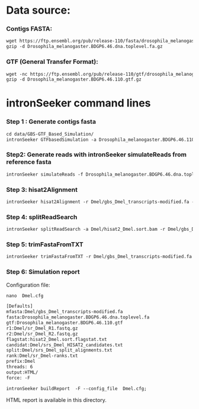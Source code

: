 Data source:
============

### Contigs FASTA: 

```diff
wget https://ftp.ensembl.org/pub/release-110/fasta/drosophila_melanogaster/dna/Drosophila_melanogaster.BDGP6.46.dna.toplevel.fa.gz
gzip -d Drosophila_melanogaster.BDGP6.46.dna.toplevel.fa.gz
```

### GTF (General Transfer Format):


```diff
wget -nc https://ftp.ensembl.org/pub/release-110/gtf/drosophila_melanogaster/Drosophila_melanogaster.BDGP6.46.110.gtf.gz
gzip -d Drosophila_melanogaster.BDGP6.46.110.gtf.gz

```

intronSeeker command lines
============================

### Step 1 : Generate contigs fasta

```diff
cd data/GBS-GTF_Based_Simulation/
intronSeeker GTFbasedSimulation -a Drosophila_melanogaster.BDGP6.46.110.gtf -r Drosophila_melanogaster.BDGP6.46.dna.toplevel.fa -p Dmel -o Dmel
```

### Step2: Generate reads with intronSeeker simulateReads from reference fasta

```diff
intronSeeker simulateReads -f Drosophila_melanogaster.BDGP6.46.dna.toplevel.fa -c ../../../config/grinder_GBS.cfg -p Dmel -o Dmel
```

### Step 3: hisat2Alignment

```diff
intronSeeker hisat2Alignment -r Dmel/gbs_Dmel_transcripts-modified.fa -1 Dmel/sr_Dmel_R1.fastq.gz -2 Dmel/sr_Dmel_R2.fastq.gz -o Dmel -p Dmel

```

### Step 4: splitReadSearch

```diff
intronSeeker splitReadSearch -a Dmel/hisat2_Dmel.sort.bam -r Dmel/gbs_Dmel_transcripts-modified.fa -o Dmel -p Dmel

```

### Step 5: trimFastaFromTXT

```diff
intronSeeker trimFastaFromTXT -r Dmel/gbs_Dmel_transcripts-modified.fa -c Dmel/srs_Dmel_HISAT2_candidates.txt -o Dmel/HISAT2_trim/ -p Dmel
```

### Step 6: Simulation report


Configuration file:

```diff
nano  Dmel.cfg
```


```diff
[Defaults]
mfasta:Dmel/gbs_Dmel_transcripts-modified.fa
fasta:Drosophila_melanogaster.BDGP6.46.dna.toplevel.fa
gtf:Drosophila_melanogaster.BDGP6.46.110.gtf
r1:Dmel/sr_Dmel_R1.fastq.gz
r2:Dmel/sr_Dmel_R2.fastq.gz
flagstat:hisat2_Dmel.sort.flagstat.txt
candidat:Dmel/srs_Dmel_HISAT2_candidates.txt
split:Dmel/srs_Dmel_split_alignments.txt
rank:Dmel/sr_Dmel-ranks.txt
prefix:Dmel
threads: 6                
output:HTML/
force: -F
```


```diff
intronSeeker buildReport  -F --config_file  Dmel.cfg;
```

HTML report is available in this directory.
